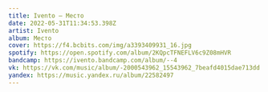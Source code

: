 ```yaml
---
title: Ivento — Место
date: 2022-05-31T11:34:53.398Z
artist: Ivento
album: Место
cover: https://f4.bcbits.com/img/a3393409931_16.jpg
spotify: https://open.spotify.com/album/2KQpcTFNEFLV6c9Z08mHVR
bandcamp: https://ivento.bandcamp.com/album/--4
vk: https://vk.com/music/album/-2000543962_15543962_7beafd4015dae713dd
yandex: https://music.yandex.ru/album/22582497
---
```

